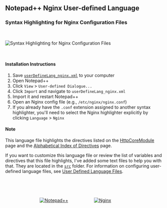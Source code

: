 <h2>Notepad++ Nginx User-defined Language</h2>

<h3>Syntax Highlighting for Nginx Configuration Files</h3>

<p>&nbsp;</p>

<p><img src="http://img27.imageshack.us/img27/1876/nginxnpp.png" alt="Syntax Highlighting for Nginx Configuration Files"></p>

<p>&nbsp;</p>

<h4>Installation Instructions</h4>

1. Save <a href="https://raw.github.com/dslatten/nginx_npp/master/userDefineLang_nginx.xml"><code>userDefineLang_nginx.xml</code></a> to your computer
2. Open Notepad++
3. Click `View` > `User-defined Dialogue...`
4. Click `Import` and navigate to `userDefineLang_nginx.xml`
5. Import it and restart Notepad++
6. Open an Nginx config file (e.g., `/etc/nginx/nginx.conf`)
7. If you already have the `.conf` extension assigned to another syntax highlighter, you'll need to select the Nginx highlighter explicitly by clicking `Language` > `Nginx` 

<h4>Note</h4>

<p>This language file highlights the directives listed on the <a href="http://wiki.nginx.org/HttpCoreModule#Directives">HttpCoreModule</a> page and the <a href="http://nginx.org/en/docs/dirindex.html">Alphabetical Index of Directives</a> page.<p>

<p>If you want to customize this language file or review the list of variables and directives that this file highlights, I've added some text files to help you with that. They are located in the <a href="https://github.com/dslatten/nginx_npp/tree/master/src"><code>src</code></a> folder. For information on configuring user-defined language files, see <a href="http://sourceforge.net/apps/mediawiki/notepad-plus/index.php?title=User_Defined_Languages">User Defined Language Files</a>.</p>

<p>&nbsp;</p>
<p>&nbsp;</p>

<p>
	&nbsp; &nbsp; &nbsp; &nbsp; &nbsp; &nbsp; &nbsp; &nbsp; &nbsp; &nbsp; &nbsp; &nbsp; &nbsp; &nbsp;
	<a href="http://notepad-plus-plus.org"><img src="http://img651.imageshack.us/img651/3922/notepadg.png" alt="Notepad++"></a>
	&nbsp; &nbsp; &nbsp; &nbsp; &nbsp; &nbsp; &nbsp; &nbsp; &nbsp; &nbsp;
	<a href="http://nginx.org/"><img src="http://wiki.nginx.org/local/nginx-logo.png" alt="Nginx"></a>
</p>

<p>&nbsp;</p>
<p>&nbsp;</p>
